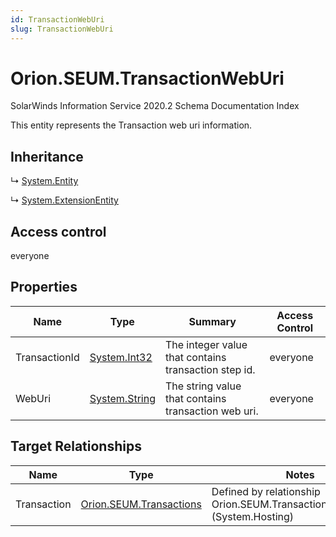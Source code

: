 ```yaml
---
id: TransactionWebUri
slug: TransactionWebUri
---
```


# Orion.SEUM.TransactionWebUri

SolarWinds Information Service 2020.2 Schema Documentation Index

This entity represents the Transaction web uri information.

## Inheritance

↳ [System.Entity](./../System/Entity)

↳ [System.ExtensionEntity](./../System/ExtensionEntity)

## Access control

everyone

## Properties

| Name | Type | Summary | Access Control |
| ------ | ------ | ------ | ------ |
| TransactionId | [System.Int32](https://docs.microsoft.com/en-us/dotnet/api/system.int32) | The integer value that contains transaction step id. | everyone |
| WebUri | [System.String](https://docs.microsoft.com/en-us/dotnet/api/system.string) | The string value that contains transaction web uri. | everyone |

## Target Relationships

| Name | Type | Notes |
| ------ | ------ | ------ |
| Transaction | [Orion.SEUM.Transactions](./../Orion.SEUM/Transactions) | Defined by relationship Orion.SEUM.TransactionHostsWebUri (System.Hosting) |

